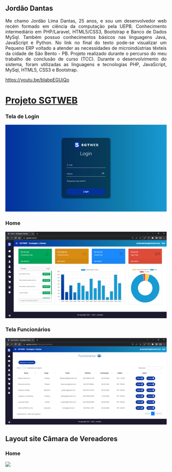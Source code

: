 ## Jordão Dantas



<p align="justify">     Me chamo Jordão Lima Dantas, 25 anos, e sou um desenvolvedor web recém formado em ciência da computação pela UEPB. Conhecimento intermediário em PHP/Laravel, HTML5/CSS3, Bootstrap e Banco de Dados MySql. Também possuo conhecimentos básicos nas linguagens Java, JavaScript e Python.  No link no final do texto pode-se visualizar um Pequeno ERP voltado a atender as necessidades de microindústrias têxteis da cidade de São Bento - PB. Projeto realizado durante o percurso do meu trabalho de conclusão de curso (TCC). Durante o desenvolvimento do sistema, foram utilizadas as linguagens e tecnologias PHP, JavaScript, MySql, HTML5, CSS3 e Bootstrap.</p>

https://youtu.be/bIabpEGUiQo

<h1><a href="https://youtu.be/bIabpEGUiQo">Projeto SGTWEB</a></h1>

<h3> Tela de Login </h3> 
<img src="assets/img/tela-login.png">

<h3> Home </h3>
<img src="assets/img/home menu fechado.png">

<h3> Tela Funcionários </h3>
<img src="assets/img/tele funcionarios.png">

## Layout site Câmara de Vereadores

<h3> Home </h3>
<img src="assets/img/home-page - camara.png">



